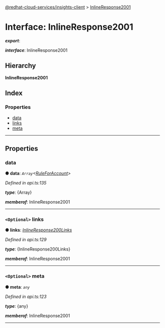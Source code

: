 [@redhat-cloud-services/insights-client](../README.md) > [InlineResponse2001](../interfaces/inlineresponse2001.md)

# Interface: InlineResponse2001

*__export__*: 

*__interface__*: InlineResponse2001

## Hierarchy

**InlineResponse2001**

## Index

### Properties

* [data](inlineresponse2001.md#data)
* [links](inlineresponse2001.md#links)
* [meta](inlineresponse2001.md#meta)

---

## Properties

<a id="data"></a>

###  data

**● data**: *`Array`<[RuleForAccount](ruleforaccount.md)>*

*Defined in api.ts:135*

*__type__*: {Array}

*__memberof__*: InlineResponse2001

___
<a id="links"></a>

### `<Optional>` links

**● links**: *[InlineResponse200Links](inlineresponse200links.md)*

*Defined in api.ts:129*

*__type__*: {InlineResponse200Links}

*__memberof__*: InlineResponse2001

___
<a id="meta"></a>

### `<Optional>` meta

**● meta**: *`any`*

*Defined in api.ts:123*

*__type__*: {any}

*__memberof__*: InlineResponse2001

___

